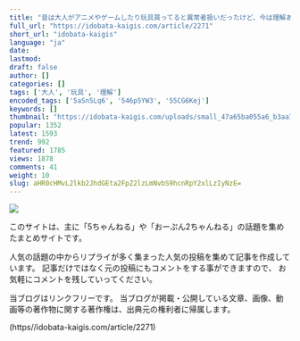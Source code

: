 ```yaml
---
title: "昔は大人がアニメやゲームしたり玩具買ってると異常者扱いだったけど、今は理解あるよな"
full_url: "https://idobata-kaigis.com/article/2271"
short_url: "idobata-kaigis"
language: "ja"
date: 
lastmod: 
draft: false
author: []
categories: []
tags: ['大人', '玩具', '理解']
encoded_tags: ['5aSn5Lq6', '546p5YW3', '55CG6Kej']
keywords: []
thumbnail: "https://idobata-kaigis.com/uploads/small_47a65ba055a6_b3aa73f035.jpg"
popular: 1352
latest: 1593
trend: 992
featured: 1785
views: 1878
comments: 41
weight: 10
slug: aHR0cHMvL2lkb2JhdGEta2FpZ2lzLmNvbS9hcnRpY2xlLzIyNzE=
---
```


![](https://idobata-kaigis.com/uploads/small_47a65ba055a6_b3aa73f035.jpg)

<div><p class=''>このサイトは、主に「5ちゃんねる」や「おーぷん2ちゃんねる」の話題を集めたまとめサイトです。</p><p>人気の話題の中からリプライが多く集まった人気の投稿を集めて記事を作成しています。 記事だけではなく元の投稿にもコメントをする事ができますので、 お気軽にコメントを残していってください。</p><p class=''>当ブログはリンクフリーです。 当ブログが掲載・公開している文章、画像、動画等の著作物に関する著作権は、出典元の権利者に帰属します。</p></div>

(https//idobata-kaigis.com/article/2271)
